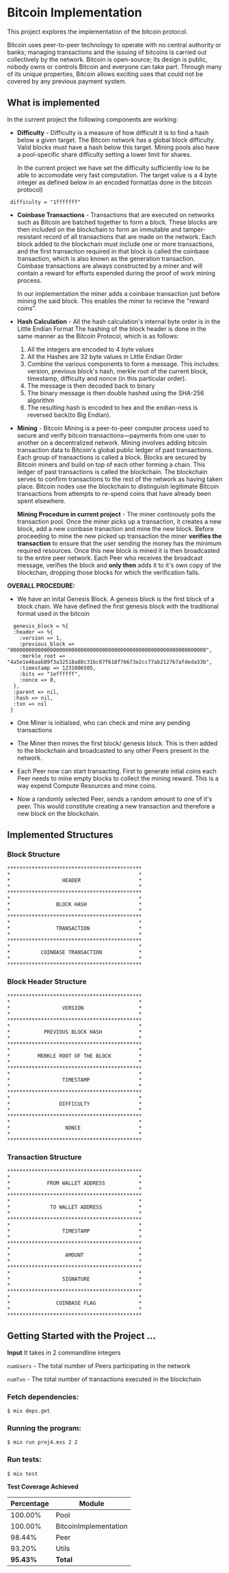 # Bitcoin Implementation
This project explores the implementation of the bitcoin protocol.

Bitcoin uses peer-to-peer technology to operate with no central authority or banks; managing transactions and the issuing of bitcoins is carried out collectively by the network. Bitcoin is open-source; its design is public, nobody owns or controls Bitcoin and everyone can take part. Through many of its unique properties, Bitcoin allows exciting uses that could not be covered by any previous payment system.

## What is implemented
In the current project the following components are working:

* **Difficulty** - 
Difficulty is a measure of how difficult it is to find a hash below a given target.
The Bitcoin network has a global block difficulty. Valid blocks must have a hash below this target. Mining pools also have a pool-specific share difficulty setting a lower limit for shares.
  
  In the current project we have set the difficulty sufficiently low to be able to accomodate very fast computation. The target value is a   4 byte integer as defined below in an encoded format(as done in the bitcoin protocol)
```
 difficulty = "1fffffff"
```

* **Coinbase Transactions** -
Transactions that are executed on networks such as Bitcoin are batched together to form a block. These blocks are then included on the blockchain to form an immutable and tamper-resistant record of all transactions that are made on the network. Each block added to the blockchain must include one or more transactions, and the first transaction required in that block is called the coinbase transaction, which is also known as the generation transaction.
Coinbase transactions are always constructed by a miner and will contain a reward for efforts expended during the proof of work mining process.

  In our implementation the miner adds a coinbase transaction just before mining the said block. This enables the miner to recieve the       "reward coins".

* **Hash Calculation** - 
All the hash calculation's internal byte order is in the Little Endian Format
The hashing of the block header is done in the same manner as the Bitcoin Protocol, which is as follows: 
  1. All the integers are encoded to 4 byte values
  2. All the Hashes are 32 byte values in Little Endian Order
  3. Combine the various components to form a message. This includes: version, previous block's hash, merkle root of the current block, timestamp, difficulty and nonce (in this particular order).
  4. The message is then decoded back to binary
  5. The binary message is then double hashed using the SHA-256 algorithm
  6. The resulting hash is encoded to hex and the endian-ness is reversed back(to Big Endian).


* **Mining** - 
Bitcoin Mining is a peer-to-peer computer process used to secure and verify bitcoin transactions—payments from one user to another on a decentralized network. Mining involves adding bitcoin transaction data to Bitcoin's global public ledger of past transactions. Each group of transactions is called a block. Blocks are secured by Bitcoin miners and build on top of each other forming a chain. This ledger of past transactions is called the blockchain. The blockchain serves to confirm transactions to the rest of the network as having taken place. Bitcoin nodes use the blockchain to distinguish legitimate Bitcoin transactions from attempts to re-spend coins that have already been spent elsewhere.

  **Mining Procedure in current project** - 
  The miner continously polls the transaction pool. Once the miner picks up a transaction, it creates a new block, add a new coinbase         tranaction and mine the new block.
  Before proceeding to mine the new picked up transaction the miner **verifies the transaction** to ensure that the user sending the money   has the minimum required resources. 
  Once this new block is mined it is then broadcasted to the entire peer network. 
  Each Peer who receives the broadcast message, verifies the block and **only then** adds it to it's own copy of the blockchan, dropping     those blocks for which the verification fails.

**OVERALL PROCEDURE:**
* We have an inital Genesis Block.
  A genesis block is the first block of a block chain. We have defined the first genesis block with the traditional format used in the bitcoin
```
  genesis_block = %{
  :header => %{
    :version => 1,
    :previous_block => "0000000000000000000000000000000000000000000000000000000000000000",
    :merkle_root => "4a5e1e4baab89f3a32518a88c31bc87f618f76673e2cc77ab2127b7afdeda33b",
    :timestamp => 1231006505,
    :bits => "1effffff",
    :nonce => 0,
  },
  :parent => nil,
  :hash => nil,
  :txn => nil
 }
```

* One Miner is initialsed, who can check and mine any pending transactions

* The Miner then mines the first block/ genesis block. This is then added to the blockchain and broadcasted to any other Peers present in the network.

* Each Peer now can start transacting.
First to generate intial coins each Peer needs to mine empty blocks to collect the mining reward. 
This is a way expend Compute Resources and mine coins. 

* Now a randomly selected Peer, sends a random amount to one of it's peer. This would constitute creating a new transaction and therefore a new block on the blockchain.

## Implemented Structures

### Block Structure
```
********************************************
*                                          *
*                 HEADER                   *
*                                          *   
********************************************
*                                          *
*               BLOCK HASH                 *
*                                          *
********************************************
*                                          *
*               TRANSACTION                *
*                                          *
********************************************
*                                          *
*          COINBASE TRANSACTION            *
*                                          *
********************************************
```

### Block Header Structure

```
********************************************
*                                          *
*                 VERSION                  *
*                                          *   
********************************************
*                                          *
*           PREVIOUS BLOCK HASH            *
*                                          *
********************************************
*                                          *
*         MERKLE ROOT OF THE BLOCK         *
*                                          *
********************************************
*                                          *
*                 TIMESTAMP                *
*                                          *
********************************************
*                                          *
*                DIFFICULTY                *
*                                          *
********************************************
*                                          *
*                  NONCE                   *
*                                          *
********************************************
```

### Transaction Structure

```
********************************************
*                                          *
*            FROM WALLET ADDRESS           *
*                                          *   
********************************************
*                                          *
*             TO WALLET ADDRESS            *
*                                          *
********************************************
*                                          *
*                 TIMESTAMP                *
*                                          *
********************************************
*                                          *
*                  AMOUNT                  *
*                                          *
********************************************
*                                          *
*                 SIGNATURE                *
*                                          *
********************************************
*                                          *
*               COINBASE FLAG              *
*                                          *
********************************************
```

## Getting Started with the Project ...

**Input** 
It takes in 2 commandline integers

```numUsers``` -  The total number of Peers participating in the network

```numTxn```   -  The total number of transactions executed in the blockchain

### Fetch dependencies:  
```
$ mix deps.get
```

### Running the program:
```
$ mix run proj4.exs 2 2
```

### Run tests: 
```
$ mix test
```

**Test Coverage Achieved**

Percentage | Module
-----------|-----------------------
   100.00% | Pool
   100.00% | BitcoinImplementation
   98.44%  | Peer
   93.20%  | Utils
   **95.43%**| **Total**
